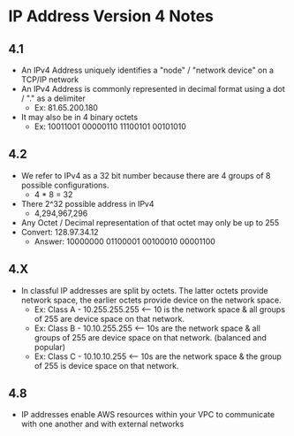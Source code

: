 # IP Address Version 4 Notes

## 4.1
- An IPv4 Address uniquely identifies a "node" / "network device" on a TCP/IP network
- An IPv4 Address is commonly represented in decimal format using a dot / "." as a delimiter
	- Ex: 81.65.200.180
- It may also be in 4 binary octets
	- Ex: 10011001 00000110 11100101 00101010

## 4.2
- We refer to IPv4 as a 32 bit number because there are 4 groups of 8 possible configurations.
	- 4 * 8 = 32
- There 2^32 possible address in IPv4
	- 4,294,967,296
- Any Octet / Decimal representation of that octet may only be up to 255
- Convert: 128.97.34.12
	- Answer: 10000000 01100001 00100010 00001100

## 4.X

- In classful IP addresses are split by octets. The latter octets provide network space, the earlier octets provide device on the network space.
	- Ex: Class A - 10.255.255.255 <-- 10 is the network space & all groups of 255 are device space on that network.
	- Ex: Class B - 10.10.255.255 <-- 10s are the network space & all groups of 255 are device space on that network. (balanced and popular)
	- Ex: Class C - 10.10.10.255 <-- 10s are the network space & the group of 255 is device space on that network.


## 4.8 

- IP addresses enable AWS resources within your VPC to communicate with one another and with external networks 